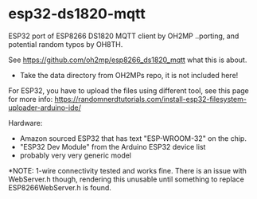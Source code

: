 # esp32-ds1820-mqtt

ESP32 port of ESP8266 DS1820 MQTT client by OH2MP
..porting, and potential random typos by OH8TH.

See https://github.com/oh2mp/esp8266_ds1820_mqtt what this is about.

- Take the data directory from OH2MPs repo, it is not included here!

For ESP32, you have to upload the files using different tool, see this page for more info:
https://randomnerdtutorials.com/install-esp32-filesystem-uploader-arduino-ide/

Hardware:
- Amazon sourced ESP32 that has text "ESP-WROOM-32" on the chip.
- "ESP32 Dev Module" from the Arduino ESP32 device list
- probably very very generic model

*NOTE: 1-wire connectivity tested and works fine. There is an issue with WebServer.h though,
rendering this unusable until something to replace ESP8266WebServer.h is found.
